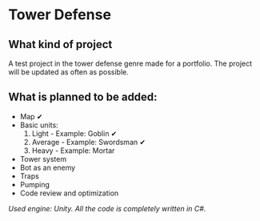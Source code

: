 # Tower Defense

## What kind of project
A test project in the tower defense genre made for a portfolio. 
The project will be updated as often as possible.

## What is planned to be added:

* Map ✔
* Basic units:
  1. Light - Example: Goblin ✔
  2. Average - Example: Swordsman ✔
  3. Heavy - Example: Mortar
* Tower system 
* Bot as an enemy
* Traps 
* Pumping
* Code review and optimization



*Used engine: Unity.
All the code is completely written in C#.*
